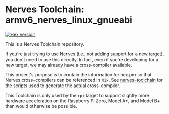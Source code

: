 # Nerves Toolchain: armv6_nerves_linux_gnueabi

[![Hex version](https://img.shields.io/hexpm/v/nerves_toolchain_armv6_nerves_linux_gnueabi.svg "Hex version")](https://hex.pm/packages/nerves_toolchain_armv6_nerves_linux_gnueabi)

This is a Nerves Toolchain repository.

If you're just trying to use Nerves (i.e., not adding support for a new
target), you don't need to use this directly. In fact, even if you're
developing for a new target, we may already have a cross-compiler available.

This project's purpose is to contain the information for hex.pm so that Nerves
cross-compilers can be referenced in `mix`. See
[nerves-toolchain](https://github.com/nerves-project/nerves-toolchain) for
the scripts used to generate the actual cross-compiler.

This Toolchain is only used by the `rpi` target to support slightly more hardware
acceleration on the Raspberry Pi Zero, Model A+, and Model B+ than would otherwise
be possible.
